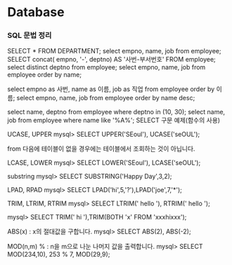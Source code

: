 # Database


### SQL 문법 정리

SELECT * FROM  DEPARTMENT;
select empno, name, job from employee;
SELECT concat( empno, '-', deptno) AS '사번-부서번호' 
FROM employee;
select distinct deptno from employee;
select empno, name, job from employee order by name;

select empno as 사번, name as 이름, job as 직업 from employee order by 이름;
select empno, name, job from employee order by name desc;

select name, deptno from employee where deptno in (10, 30);
select name, job from employee where name like '%A%';
SELECT 구문 예제(함수의 사용)

UCASE, UPPER
mysql> SELECT UPPER('SEoul'), UCASE('seOUL');

from 다음에 테이블이 없을 경우에는 테이블에서 조회하는 것이 아닙니다.

LCASE, LOWER
mysql> SELECT LOWER('SEoul'), LCASE('seOUL');

substring
mysql> SELECT SUBSTRING('Happy Day',3,2);

LPAD, RPAD
mysql> SELECT LPAD('hi',5,'?'),LPAD('joe',7,'*');

TRIM, LTRIM, RTRIM
mysql> SELECT LTRIM(' hello '), RTRIM(' hello ');

mysql> SELECT TRIM(' hi '),TRIM(BOTH 'x' FROM 'xxxhixxx');

ABS(x) : x의 절대값을 구합니다.
mysql> SELECT ABS(2), ABS(-2);

MOD(n,m) % : n을 m으로 나눈 나머지 값을 출력합니다.
mysql> SELECT MOD(234,10), 253 % 7, MOD(29,9);

